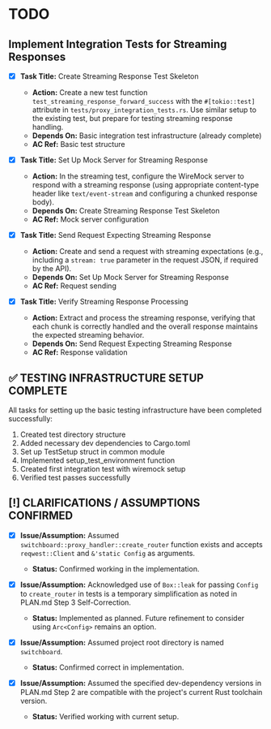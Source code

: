 # TODO

## Implement Integration Tests for Streaming Responses

- [x] **Task Title:** Create Streaming Response Test Skeleton
    - **Action:** Create a new test function `test_streaming_response_forward_success` with the `#[tokio::test]` attribute in `tests/proxy_integration_tests.rs`. Use similar setup to the existing test, but prepare for testing streaming response handling.
    - **Depends On:** Basic integration test infrastructure (already complete)
    - **AC Ref:** Basic test structure

- [x] **Task Title:** Set Up Mock Server for Streaming Response
    - **Action:** In the streaming test, configure the WireMock server to respond with a streaming response (using appropriate content-type header like `text/event-stream` and configuring a chunked response body).
    - **Depends On:** Create Streaming Response Test Skeleton
    - **AC Ref:** Mock server configuration

- [x] **Task Title:** Send Request Expecting Streaming Response
    - **Action:** Create and send a request with streaming expectations (e.g., including a `stream: true` parameter in the request JSON, if required by the API).
    - **Depends On:** Set Up Mock Server for Streaming Response
    - **AC Ref:** Request sending

- [x] **Task Title:** Verify Streaming Response Processing
    - **Action:** Extract and process the streaming response, verifying that each chunk is correctly handled and the overall response maintains the expected streaming behavior.
    - **Depends On:** Send Request Expecting Streaming Response
    - **AC Ref:** Response validation

## ✅ TESTING INFRASTRUCTURE SETUP COMPLETE

All tasks for setting up the basic testing infrastructure have been completed successfully:

1. Created test directory structure
2. Added necessary dev dependencies to Cargo.toml
3. Set up TestSetup struct in common module
4. Implemented setup_test_environment function
5. Created first integration test with wiremock setup
6. Verified test passes successfully

## [!] CLARIFICATIONS / ASSUMPTIONS CONFIRMED

- [x] **Issue/Assumption:** Assumed `switchboard::proxy_handler::create_router` function exists and accepts `reqwest::Client` and `&'static Config` as arguments.
    - **Status:** Confirmed working in the implementation.

- [x] **Issue/Assumption:** Acknowledged use of `Box::leak` for passing `Config` to `create_router` in tests is a temporary simplification as noted in PLAN.md Step 3 Self-Correction.
    - **Status:** Implemented as planned. Future refinement to consider using `Arc<Config>` remains an option.

- [x] **Issue/Assumption:** Assumed project root directory is named `switchboard`.
    - **Status:** Confirmed correct in implementation.

- [x] **Issue/Assumption:** Assumed the specified dev-dependency versions in PLAN.md Step 2 are compatible with the project's current Rust toolchain version.
    - **Status:** Verified working with current setup.